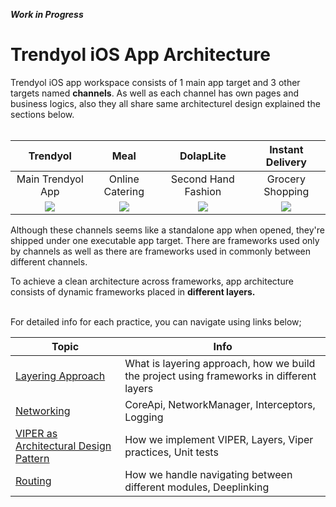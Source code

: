 ***Work in Progress***
# Trendyol iOS App Architecture

Trendyol iOS app workspace consists of 1 main app target and 3 other targets named **channels**. As well as each channel has own pages and business logics, also they all share same architecturel design explained the sections below.
<br/><br/>

| Trendyol        | Meal           | DolapLite  | Instant Delivery
| :-------------: |:-------------:| :-----:| :-----: |
| Main Trendyol App | Online Catering      |    Second Hand Fashion | Grocery Shopping |
| ![](https://i.ibb.co/PrBf8M5/Webp-net-resizeimage-6.jpg "")      | ![](https://i.ibb.co/ZTnbj6M/Webp-net-resizeimage-4.jpg "") | ![](https://i.ibb.co/ccqtVN7/Webp-net-resizeimage-5.jpg "") | ![](https://i.ibb.co/zb0cr4F/Webp-net-resizeimage-3.jpg "") |

Although these channels seems like a standalone app when opened, they're shipped under one executable app target. There are frameworks used only by channels as well as there are frameworks used in commonly between different channels.

To achieve a clean architecture across frameworks, app architecture consists of dynamic frameworks placed in **different layers.**
<br/><br/>

For detailed info for each practice, you can navigate using links below;

| Topic | Info |
| ------ | ------ |
| [Layering Approach](practices/layering_approach.md) | What is layering approach, how we build the project using frameworks in different layers |
| [Networking](practices/networking.md) | CoreApi, NetworkManager, Interceptors, Logging  |
| [VIPER as Architectural Design Pattern](practices/viper.md) | How we implement VIPER, Layers, Viper practices, Unit tests |
| [Routing](practices/routing.md) | How we handle navigating between different modules, Deeplinking |